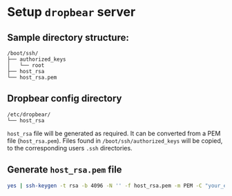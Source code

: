 # Setup ``dropbear`` server

## Sample directory structure:

```
/boot/ssh/
├── authorized_keys
│   └── root
├── host_rsa
└── host_rsa.pem
```

## Dropbear config directory

```
/etc/dropbear/
└── host_rsa
```

``host_rsa`` file will be generated as required.
It can be converted from a PEM file (``host_rsa.pem``).
Files found in ``/boot/ssh/authorized_keys`` will be copied,
to the corresponding users ``.ssh`` directories.

## Generate ``host_rsa.pem`` file

```sh
yes | ssh-keygen -t rsa -b 4096 -N '' -f host_rsa.pem -m PEM -C "your_email@example.com"
```
